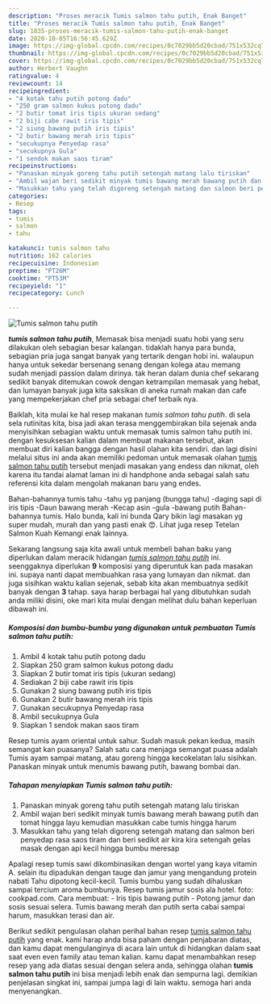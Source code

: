 ```yaml
---
description: "Proses meracik Tumis salmon tahu putih, Enak Banget"
title: "Proses meracik Tumis salmon tahu putih, Enak Banget"
slug: 1835-proses-meracik-tumis-salmon-tahu-putih-enak-banget
date: 2020-10-05T16:56:45.629Z
image: https://img-global.cpcdn.com/recipes/0c7029bb5d20cbad/751x532cq70/tumis-salmon-tahu-putih-foto-resep-utama.jpg
thumbnail: https://img-global.cpcdn.com/recipes/0c7029bb5d20cbad/751x532cq70/tumis-salmon-tahu-putih-foto-resep-utama.jpg
cover: https://img-global.cpcdn.com/recipes/0c7029bb5d20cbad/751x532cq70/tumis-salmon-tahu-putih-foto-resep-utama.jpg
author: Herbert Vaughn
ratingvalue: 4
reviewcount: 14
recipeingredient:
- "4 kotak tahu putih potong dadu"
- "250 gram salmon kukus potong dadu"
- "2 butir tomat iris tipis ukuran sedang"
- "2 biji cabe rawit iris tipis"
- "2 siung bawang putih iris tipis"
- "2 butir bawang merah iris tipis"
- "secukupnya Penyedap rasa"
- "secukupnya Gula"
- "1 sendok makan saos tiram"
recipeinstructions:
- "Panaskan minyak goreng tahu putih setengah matang lalu tiriskan"
- "Ambil wajan beri sedikit minyak tumis bawang merah bawang putih dan tomat hingga layu kemudian masukkan cabe tumis hingga harum"
- "Masukkan tahu yang telah digoreng setengah matang dan salmon beri penyedap rasa saos tiram dan beri sedikit air kira kira setengah gelas masak dengan api kecil hingga bumbu meresap"
categories:
- Resep
tags:
- tumis
- salmon
- tahu

katakunci: tumis salmon tahu 
nutrition: 162 calories
recipecuisine: Indonesian
preptime: "PT26M"
cooktime: "PT53M"
recipeyield: "1"
recipecategory: Lunch

---
```



![Tumis salmon tahu putih](https://img-global.cpcdn.com/recipes/0c7029bb5d20cbad/751x532cq70/tumis-salmon-tahu-putih-foto-resep-utama.jpg)

<b><i>tumis salmon tahu putih</i></b>, Memasak bisa menjadi suatu hobi yang seru dilakukan oleh sebagian besar kalangan. tidaklah hanya para bunda, sebagian pria juga sangat banyak yang tertarik dengan hobi ini. walaupun hanya untuk sekedar bersenang senang dengan kolega atau memang sudah menjadi passion dalam dirinya. tak heran dalam dunia chef sekarang sedikit banyak ditemukan cowok dengan ketrampilan memasak yang hebat, dan lumayan banyak juga kita saksikan di aneka rumah makan dan cafe yang mempekerjakan chef pria sebagai chef terbaik nya.

Baiklah, kita mulai ke hal resep makanan <i>tumis salmon tahu putih</i>. di sela sela rutinitas kita, bisa jadi akan terasa menggembirakan bila sejenak anda menyisihkan sebagian waktu untuk memasak tumis salmon tahu putih ini. dengan kesuksesan kalian dalam membuat makanan tersebut, akan membuat diri kalian bangga dengan hasil olahan kita sendiri. dan lagi disini melalui situs ini anda akan memiliki pedoman untuk memasak olahan <u>tumis salmon tahu putih</u> tersebut menjadi masakan yang endess dan nikmat, oleh karena itu tandai alamat laman ini di handphone anda sebagai salah satu referensi kita dalam mengolah makanan baru yang endes.

Bahan-bahannya tumis tahu -tahu yg panjang (bungga tahu) -daging sapi di iris tipis -Daun bawang merah -Kecap asin -gula -bawang putih Bahan-bahannya tumis. Halo bunda, kali ini bunda Qary bikin lagi masakan yg super mudah, murah dan yang pasti enak 😍. Lihat juga resep Tetelan Salmon Kuah Kemangi enak lainnya.


Sekarang langsung saja kita awali untuk membeli bahan baku yang diperlukan dalam meracik hidangan <u><i>tumis salmon tahu putih</i></u> ini. seenggaknya diperlukan <b>9</b> komposisi yang diperuntuk kan pada masakan ini. supaya nanti dapat membuahkan rasa yang lumayan dan nikmat. dan juga sisihkan waktu kalian sejenak, sebab kita akan membuatnya sedikit banyak dengan <b>3</b> tahap. saya harap berbagai hal yang dibutuhkan sudah anda miliki disini, oke mari kita mulai dengan melihat dulu bahan keperluan dibawah ini.

<!--inarticleads1-->

##### Komposisi dan bumbu-bumbu yang digunakan untuk pembuatan Tumis salmon tahu putih:

1. Ambil 4 kotak tahu putih potong dadu
1. Siapkan 250 gram salmon kukus potong dadu
1. Siapkan 2 butir tomat iris tipis (ukuran sedang)
1. Sediakan 2 biji cabe rawit iris tipis
1. Gunakan 2 siung bawang putih iris tipis
1. Gunakan 2 butir bawang merah iris tipis
1. Gunakan secukupnya Penyedap rasa
1. Ambil secukupnya Gula
1. Siapkan 1 sendok makan saos tiram


Resep tumis ayam oriental untuk sahur. Sudah masuk pekan kedua, masih semangat kan puasanya? Salah satu cara menjaga semangat puasa adalah Tumis ayam sampai matang, atau goreng hingga kecokelatan lalu sisihkan. Panaskan minyak untuk menumis bawang putih, bawang bombai dan. 

<!--inarticleads2-->

##### Tahapan menyiapkan Tumis salmon tahu putih:

1. Panaskan minyak goreng tahu putih setengah matang lalu tiriskan
1. Ambil wajan beri sedikit minyak tumis bawang merah bawang putih dan tomat hingga layu kemudian masukkan cabe tumis hingga harum
1. Masukkan tahu yang telah digoreng setengah matang dan salmon beri penyedap rasa saos tiram dan beri sedikit air kira kira setengah gelas masak dengan api kecil hingga bumbu meresap


Apalagi resep tumis sawi dikombinasikan dengan wortel yang kaya vitamin A. selain itu dipadukan dengan tauge dan jamur yang mengandung protein nabati Tahu dipotong kecil-kecil. Tumis bumbu yang sudah dihaluskan sampai tercium aroma bumbunya. Resep tumis jamur sosis ala hotel. foto: cookpad.com. Cara membuat: - Iris tipis bawang putih - Potong jamur dan sosis sesuai selera. Tumis bawang merah dan putih serta cabai sampai harum, masukkan terasi dan air. 

Berikut sedikit pengulasan olahan perihal bahan resep <u>tumis salmon tahu putih</u> yang enak. kami harap anda bisa paham dengan penjabaran diatas, dan kamu dapat mengulanginya di acara lain untuk di hidangkan dalam saat saat even even family atau teman kalian. kamu dapat menambahkan resep resep yang ada diatas sesuai dengan selera anda, sehingga olahan <b>tumis salmon tahu putih</b> ini bisa menjadi lebih enak dan sempurna lagi. demikian penjelasan singkat ini, sampai jumpa lagi di lain waktu. semoga hari anda menyenangkan.
